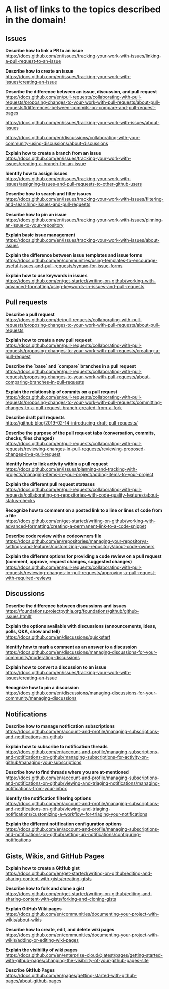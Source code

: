 # A list of links to the topics described in the domain!

## Issues

**Describe how to link a PR to an issue**  
https://docs.github.com/en/issues/tracking-your-work-with-issues/linking-a-pull-request-to-an-issue

**Describe how to create an issue**  
https://docs.github.com/en/issues/tracking-your-work-with-issues/creating-an-issue

**Describe the difference between an issue, discussion, and pull request**  
https://docs.github.com/en/pull-requests/collaborating-with-pull-requests/proposing-changes-to-your-work-with-pull-requests/about-pull-requests#differences-between-commits-on-compare-and-pull-request-pages

https://docs.github.com/en/issues/tracking-your-work-with-issues/about-issues

https://docs.github.com/en/discussions/collaborating-with-your-community-using-discussions/about-discussions

**Explain how to create a branch from an issue**  
https://docs.github.com/en/issues/tracking-your-work-with-issues/creating-a-branch-for-an-issue

**Identify how to assign issues**  
https://docs.github.com/en/issues/tracking-your-work-with-issues/assigning-issues-and-pull-requests-to-other-github-users

**Describe how to search and filter issues**  
https://docs.github.com/en/issues/tracking-your-work-with-issues/filtering-and-searching-issues-and-pull-requests

**Describe how to pin an issue**  
https://docs.github.com/en/issues/tracking-your-work-with-issues/pinning-an-issue-to-your-repository

**Explain basic issue management**  
https://docs.github.com/en/issues/tracking-your-work-with-issues/about-issues

**Explain the difference between issue templates and issue forms**  
https://docs.github.com/en/communities/using-templates-to-encourage-useful-issues-and-pull-requests/syntax-for-issue-forms

**Explain how to use keywords in issues**  
https://docs.github.com/en/get-started/writing-on-github/working-with-advanced-formatting/using-keywords-in-issues-and-pull-requests

## Pull requests

**Describe a pull request**  
https://docs.github.com/de/pull-requests/collaborating-with-pull-requests/proposing-changes-to-your-work-with-pull-requests/about-pull-requests

**Explain how to create a new pull request**  
https://docs.github.com/en/pull-requests/collaborating-with-pull-requests/proposing-changes-to-your-work-with-pull-requests/creating-a-pull-request

**Describe the \`base\` and \`compare\` branches in a pull request**  
https://docs.github.com/en/pull-requests/collaborating-with-pull-requests/proposing-changes-to-your-work-with-pull-requests/about-comparing-branches-in-pull-requests

**Explain the relationship of commits on a pull request**  
https://docs.github.com/en/pull-requests/collaborating-with-pull-requests/proposing-changes-to-your-work-with-pull-requests/committing-changes-to-a-pull-request-branch-created-from-a-fork

**Describe draft pull requests**  
https://github.blog/2019-02-14-introducing-draft-pull-requests/

**Describe the purpose of the pull request tabs (conversation, commits, checks, files changed)**  
https://docs.github.com/en/pull-requests/collaborating-with-pull-requests/reviewing-changes-in-pull-requests/reviewing-proposed-changes-in-a-pull-request

**Identify how to link activity within a pull request**  
https://docs.github.com/en/issues/planning-and-tracking-with-projects/managing-items-in-your-project/adding-items-to-your-project

**Explain the different pull request statuses**  
https://docs.github.com/en/pull-requests/collaborating-with-pull-requests/collaborating-on-repositories-with-code-quality-features/about-status-checks

**Recognize how to comment on a posted link to a line or lines of code from a file**  
https://docs.github.com/en/get-started/writing-on-github/working-with-advanced-formatting/creating-a-permanent-link-to-a-code-snippet

**Describe code review with a codeowners file**  
https://docs.github.com/en/repositories/managing-your-repositorys-settings-and-features/customizing-your-repository/about-code-owners

**Explain the different options for providing a code review on a pull request (comment, approve, request changes, suggested changes)**  
https://docs.github.com/en/pull-requests/collaborating-with-pull-requests/reviewing-changes-in-pull-requests/approving-a-pull-request-with-required-reviews

## Discussions

**Describe the difference between discussions and issues**  
https://foundations.projectpythia.org/foundations/github/github-issues.html#

**Explain the options available with discussions (announcements, ideas, polls, Q&A, show and tell)**  
https://docs.github.com/en/discussions/quickstart

**Identify how to mark a comment as an answer to a discussion**  
https://docs.github.com/en/discussions/managing-discussions-for-your-community/moderating-discussions

**Explain how to convert a discussion to an issue**  
https://docs.github.com/en/issues/tracking-your-work-with-issues/creating-an-issue

**Recognize how to pin a discussion**  
https://docs.github.com/en/discussions/managing-discussions-for-your-community/managing-discussions

## Notifications

**Describe how to manage notification subscriptions**  
https://docs.github.com/en/account-and-profile/managing-subscriptions-and-notifications-on-github

**Explain how to subscribe to notification threads**  
https://docs.github.com/en/account-and-profile/managing-subscriptions-and-notifications-on-github/managing-subscriptions-for-activity-on-github/managing-your-subscriptions

**Describe how to find threads where you are at-mentioned**  
https://docs.github.com/en/account-and-profile/managing-subscriptions-and-notifications-on-github/viewing-and-triaging-notifications/managing-notifications-from-your-inbox

**Identify the notification filtering options**  
https://docs.github.com/en/account-and-profile/managing-subscriptions-and-notifications-on-github/viewing-and-triaging-notifications/customizing-a-workflow-for-triaging-your-notifications

**Explain the different notification configuration options**  
https://docs.github.com/en/account-and-profile/managing-subscriptions-and-notifications-on-github/setting-up-notifications/configuring-notifications

## Gists, Wikis, and GitHub Pages

**Explain how to create a GitHub gist**  
https://docs.github.com/en/get-started/writing-on-github/editing-and-sharing-content-with-gists/creating-gists

**Describe how to fork and clone a gist**  
https://docs.github.com/en/get-started/writing-on-github/editing-and-sharing-content-with-gists/forking-and-cloning-gists

**Explain GitHub Wiki pages**  
https://docs.github.com/en/communities/documenting-your-project-with-wikis/about-wikis

**Describe how to create, edit, and delete wiki pages**  
https://docs.github.com/en/communities/documenting-your-project-with-wikis/adding-or-editing-wiki-pages

**Explain the visibility of wiki pages**  
https://docs.github.com/en/enterprise-cloud@latest/pages/getting-started-with-github-pages/changing-the-visibility-of-your-github-pages-site

**Describe GitHub Pages**  
https://docs.github.com/en/pages/getting-started-with-github-pages/about-github-pages
